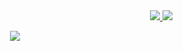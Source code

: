 <div align="right">
  <a href="#">
    <img src="https://www.faranevis.com/badge"/>
    <img src="https://komarev.com/ghpvc/?username=DaveOff&color=ff8739"/>
  </a>
</div>

<p align="center">
  <a href="#"><img src="https://www.faranevis.com/badge/1.php?op=-55r154r55445455"/></a>
</p>

